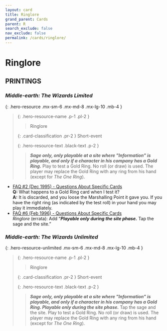 ```yaml
---
layout: card
title: Ringlore
grand_parent: Cards
parent: R
search_exclude: false
nav_exclude: false
permalink: /cards/ringlore/
---
```


# Ringlore


## PRINTINGS


### _Middle-earth: The Wizards Limited_

{: .hero-resource .mx-sm-6 .mx-md-8 .mx-lg-10 .mb-4 }
> {: .hero-resource-name .p-1 .pl-2 }
> > <div class="card-mp"></div>
> > <div class="card-name">Ringlore</div>
>
> {: .card-classification .pr-2 }
> Short-event
>
> {: .hero-resource-text .black-text .p-2 }
> > ***Sage only, only playable at a site where "Information" is playable, and only if a character in his company has a Gold Ring.*** Play to test a Gold Ring. No roll (or draw) is used. The player may replace the Gold Ring with any ring from his hand (except for _The One Ring_).  
> 

 - [FAQ #2 (Dec 1995) - Questions About Specific Cards](/original/rulings/faq-2/#questions-about-specific-cards)<br>**Q:** What happens to a Gold Ring card when I test it?<br>**A:** It is discarded, and you loose the Marshalling Point it gave you. If you have the right ring (as indicated by the test roll) in your hand you may play it immediately.
 - [FAQ #6 (Feb 1996) - Questions About Specific Cards](/original/rulings/faq-6/#questions-about-specific-cards)<br>_Ringlore_ (errata): Add “***Playable only during the site phase.*** Tap the sage and the site.”

### _Middle-earth: The Wizards Unlimited_

{: .hero-resource-unlimited .mx-sm-6 .mx-md-8 .mx-lg-10 .mb-4 }
> {: .hero-resource-name .p-1 .pl-2 }
> > <div class="card-mp"></div>
> > <div class="card-name">Ringlore</div>
>
> {: .card-classification .pr-2 }
> Short-event
>
> {: .hero-resource-text .black-text .p-2 }
> > ***Sage only, only playable at a site where "Information" is playable, and only if a character in his company has a Gold Ring. Playable only during the site phase.*** Tap the sage and the site. Play to test a Gold Ring. No roll (or draw) is used. The player may replace the Gold Ring with any ring from his hand (except for _The One Ring_).  
> 
